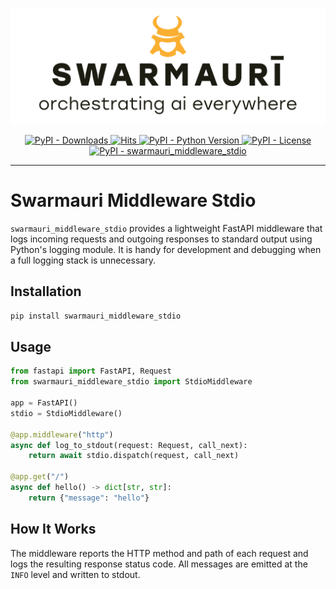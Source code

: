 ![Swamauri Logo](https://github.com/swarmauri/swarmauri-sdk/blob/3d4d1cfa949399d7019ae9d8f296afba773dfb7f/assets/swarmauri.brand.theme.svg)

<p align="center">
    <a href="https://pypi.org/project/swarmauri_middleware_stdio/">
        <img src="https://img.shields.io/pypi/dm/swarmauri_middleware_stdio" alt="PyPI - Downloads"/>
    </a>
    <a href="https://hits.sh/github.com/swarmauri/swarmauri-sdk/tree/master/pkgs/standards/swarmauri_middleware_stdio/">
        <img alt="Hits" src="https://hits.sh/github.com/swarmauri/swarmauri-sdk/tree/master/pkgs/standards/swarmauri_middleware_stdio.svg"/>
    </a>
    <a href="https://pypi.org/project/swarmauri_middleware_stdio/">
        <img src="https://img.shields.io/pypi/pyversions/swarmauri_middleware_stdio" alt="PyPI - Python Version"/>
    </a>
    <a href="https://pypi.org/project/swarmauri_middleware_stdio/">
        <img src="https://img.shields.io/pypi/l/swarmauri_middleware_stdio" alt="PyPI - License"/>
    </a>
    <a href="https://pypi.org/project/swarmauri_middleware_stdio/">
        <img src="https://img.shields.io/pypi/v/swarmauri_middleware_stdio?label=swarmauri_middleware_stdio&color=green" alt="PyPI - swarmauri_middleware_stdio"/>
    </a>
</p>

---

# Swarmauri Middleware Stdio

`swarmauri_middleware_stdio` provides a lightweight FastAPI middleware that
logs incoming requests and outgoing responses to standard output using
Python's logging module. It is handy for development and debugging when a
full logging stack is unnecessary.

## Installation

```bash
pip install swarmauri_middleware_stdio
```

## Usage

```python
from fastapi import FastAPI, Request
from swarmauri_middleware_stdio import StdioMiddleware

app = FastAPI()
stdio = StdioMiddleware()

@app.middleware("http")
async def log_to_stdout(request: Request, call_next):
    return await stdio.dispatch(request, call_next)

@app.get("/")
async def hello() -> dict[str, str]:
    return {"message": "hello"}
```

## How It Works

The middleware reports the HTTP method and path of each request and logs the
resulting response status code. All messages are emitted at the `INFO` level
and written to stdout.
